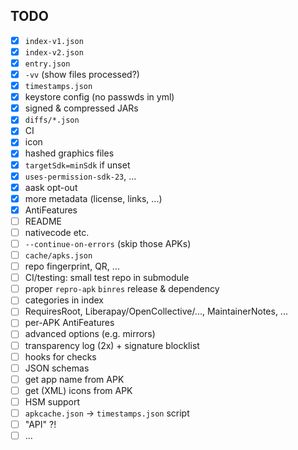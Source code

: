 ## TODO

* [x] `index-v1.json`
* [x] `index-v2.json`
* [x] `entry.json`
* [x] `-vv` (show files processed?)
* [x] `timestamps.json`
* [x] keystore config (no passwds in yml)
* [x] signed & compressed JARs
* [x] `diffs/*.json`
* [x] CI
* [x] icon
* [x] hashed graphics files
* [x] `targetSdk=minSdk` if unset
* [x] `uses-permission-sdk-23`, ...
* [x] aask opt-out
* [x] more metadata (license, links, ...)
* [x] AntiFeatures
* [ ] README
* [ ] nativecode etc.
* [ ] `--continue-on-errors` (skip those APKs)
* [ ] `cache/apks.json`
* [ ] repo fingerprint, QR, ...
* [ ] CI/testing: small test repo in submodule
* [ ] proper `repro-apk` `binres` release & dependency
* [ ] categories in index
* [ ] RequiresRoot, Liberapay/OpenCollective/..., MaintainerNotes, ...
* [ ] per-APK AntiFeatures
* [ ] advanced options (e.g. mirrors)
* [ ] transparency log (2x) + signature blocklist
* [ ] hooks for checks
* [ ] JSON schemas
* [ ] get app name from APK
* [ ] get (XML) icons from APK
* [ ] HSM support
* [ ] `apkcache.json` -> `timestamps.json` script
* [ ] "API" ?!
* [ ] ...
